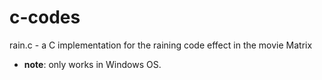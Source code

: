 c-codes
=======

rain.c - a C implementation for the raining code effect in the movie Matrix
  - **note**: only works in Windows OS.
